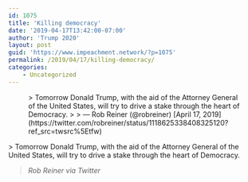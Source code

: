 ```yaml
---
id: 1075
title: 'Killing democracy'
date: '2019-04-17T13:42:00-07:00'
author: 'Trump 2020'
layout: post
guid: 'https://www.impeachment.network/?p=1075'
permalink: /2019/04/17/killing-democracy/
categories:
    - Uncategorized
---
```


<figure class="wp-block-embed is-type-rich is-provider-twitter wp-block-embed-twitter"><div class="wp-block-embed__wrapper">> Tomorrow Donald Trump, with the aid of the Attorney General of the United States, will try to drive a stake through the heart of Democracy.
> 
> — Rob Reiner (@robreiner) [April 17, 2019](https://twitter.com/robreiner/status/1118625338408325120?ref_src=twsrc%5Etfw)

<script async="" charset="utf-8" src="https://platform.twitter.com/widgets.js"></script></div></figure>> Tomorrow Donald Trump, with the aid of the Attorney General of the United States, will try to drive a stake through the heart of Democracy.
> 
> <cite>Rob Reiner via Twitter</cite>